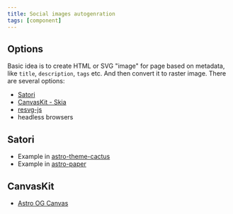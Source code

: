 ```yaml
---
title: Social images autogenration
tags: [component]
---
```


## Options

Basic idea is to create HTML or SVG "image" for page based on metadata, like `title`, `description`, `tags` etc. And then convert it to raster image. There are several options:

- [Satori](https://github.com/vercel/satori)
- [CanvasKit - Skia](https://skia.org/docs/user/modules/canvaskit/)
- [resvg-js](https://github.com/yisibl/resvg-js)
- headless browsers

## Satori

- Example in [astro-theme-cactus](https://github.com/chrismwilliams/astro-theme-cactus/blob/main/src/pages/og-image/%5Bslug%5D.png.ts)
- Example in [astro-paper](https://github.com/satnaing/astro-paper/pull/15/files)

## CanvasKit

- [Astro OG Canvas](https://github.com/delucis/astro-og-canvas)

